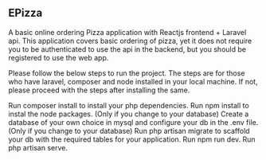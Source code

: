 ## EPizza

A basic online ordering Pizza application with Reactjs frontend + Laravel api. This application covers basic ordering of pizza, yet it does not require you to be authenticated to use the api in the backend, but you should be registered to use the web app.

Please follow the below steps to run the project. The steps are for those who have laravel, composer and node installed in your local machine. If not, please proceed with the steps after installing the same.

Run composer install to install your php dependencies.
Run npm install to instal the node packages.
(Only if you change to your database) Create a database of your own choice in mysql and configure your db in the .env file.
(Only if you change to your database) Run php artisan migrate to scaffold your db with the required tables for your application.
Run npm run dev.
Run php artisan serve.
